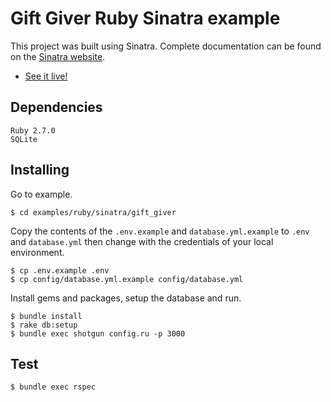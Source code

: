 # Gift Giver Ruby Sinatra example

This project was built using Sinatra. Complete documentation can be found on the [Sinatra website](http://sinatrarb.com).

- [See it live!](https://gift-giver-sinatra.herokuapp.com/attendees)

## Dependencies

```
Ruby 2.7.0
SQLite
```

## Installing

Go to example.
```console
$ cd examples/ruby/sinatra/gift_giver
```

Copy the contents of the `.env.example` and `database.yml.example` to `.env` and `database.yml` then change with the credentials of your local environment.

```console
$ cp .env.example .env
$ cp config/database.yml.example config/database.yml
```

Install gems and packages, setup the database and run.
```console
$ bundle install
$ rake db:setup
$ bundle exec shotgun config.ru -p 3000
```

## Test

```console
$ bundle exec rspec
```
